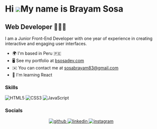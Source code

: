 Hi ![](https://user-images.githubusercontent.com/18350557/176309783-0785949b-9127-417c-8b55-ab5a4333674e.gif)My name is Brayam Sosa
===================================================================================================================================

Web Developer 🤖🧑‍💻
---------------------

I am a Junior Front-End Developer with one year of experience in creating interactive and engaging user interfaces.

* 🌍  I'm based in Peru 🇵🇪
* 🖥️  See my portfolio at [bsosadev.com](http://bsosadev.com)
* ✉️  You can contact me at [sosabrayam83@gmail.com](mailto:sosabrayam83@gmail.com)
* 🧠  I'm learning React

### Skills
![HTML5](https://img.shields.io/badge/HTML5-E34F26.svg?logo=html5&logoColor=white)
![CSS3](https://img.shields.io/badge/CSS3-1572B6.svg?logo=css3&logoColor=white)
![JavaScript](https://img.shields.io/badge/JavaScript-F7DF1E.svg?logo=javascript&logoColor=black)

### Socials
 
<div align="center">
<a href="https://github.com/Bsosadev" target="_blank">
<img src=https://img.shields.io/badge/github-%2324292e.svg?&style=for-the-badge&logo=github&logoColor=white alt=github style="margin-bottom: 5px;" />
</a>
<a href="https://linkedin.com/in/brasl" target="_blank">
<img src=https://img.shields.io/badge/linkedin-%231E77B5.svg?&style=for-the-badge&logo=linkedin&logoColor=white alt=linkedin style="margin-bottom: 5px;" />
</a>
<a href="https://instagram.com/bsosa_dev" target="_blank">
<img src=https://img.shields.io/badge/instagram-%23000000.svg?&style=for-the-badge&logo=instagram&logoColor=white alt=instagram style="margin-bottom: 5px;" />
</a>  
</div>  
